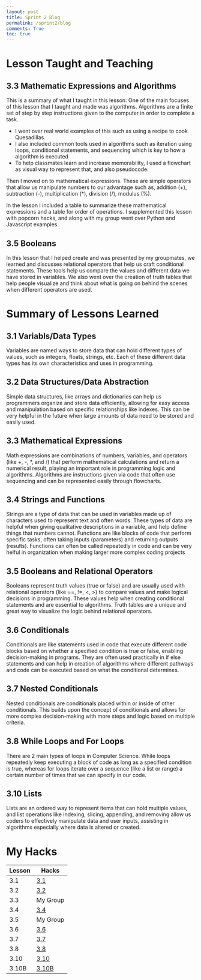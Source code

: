 ```yaml
---
layout: post
title: Sprint 2 Blog
permalink: /sprint2/blog
comments: True
toc: true
---
```


# Lesson Taught and Teaching

## 3.3 Mathematic Expressions and Algorithms
This is a summary of what I taught in this lesson: 
One of the main focuses of this lesson that I taught and made was algorithms. Algorithms are a finite set of step by step instructions given to the computer in order to complete a task. 

 - I went over real world examples of this such as using a recipe to cook Quesadillas. 
 - I also included common tools used in algorithms such as iteration using loops, conditional statements, and sequencing which is key to how a algorithm is executed
 - To help classmates learn and increase memorability, I used a flowchart as visual way to represent that, and also pseudocode.

Then I moved on to mathematical expressions. These are simple operators that allow us manipulate numbers to our advantage such as, addition (+), subtraction (-), multiplication (*), division (/), modulus (%). 

In the lesson I included a table to summarize these mathematical expressions and a table for order of operations. I supplemented this lesson with popcorn hacks, and along with my group went over Python and Javascript examples.



## 3.5 Booleans
In this lesson that I helped create and was presented by my groupmates, we learned and discusses relational operators that help us craft conditional statements. These tools help us compare the values and different data we have stored in variables. We also went over the creation of truth tables that help people visualize and think about what is going on behind the scenes when different operators are used. 


# Summary of Lessons Learned

## 3.1 Variabls/Data Types
Variables are named ways to store data that can hold different types of values, such as integers, floats, strings, etc. Each of these different data types has its own characteristics and uses in programming.

## 3.2 Data Structures/Data Abstraction
Simple data structures, like arrays and dictionaries can help us programmers organize and store data efficiently, allowing for easy access and manipulation based on specific relationships like indexes. This can be very helpful in the future when large amounts of data need to be stored and easily used.

## 3.3 Mathematical Expressions
Math expressions are combinations of numbers, variables, and operators (like +, -, *, and /) that perform mathematical calculations and return a numerical result, playing an important role in programming logic and algorithms. Algorithms are instructions given via code that often use sequencing and can be represented easily through flowcharts.

## 3.4 Strings and Functions
Strings are a type of data that can be used in variables made up of characters used to represent text and often words. These types of data are helpful when giving qualitative descriptions in a variable, and help define things that numbers cannot. Functions are like blocks of code that perform specific tasks, often taking inputs (parameters) and returning outputs (results). Functions can often be called repeatedly in code and can be very helful in organization when making larger more complex coding projects

## 3.5 Booleans and Relational Operators
Booleans represent truth values (true or false) and are usually used with relational operators (like ==, !=, <, >) to compare values and make logical decisions in programming. These values help when creating conditional statements and are essential to algorithms. Truth tables are a unique and great way to visualize the logic behind relational operators.

## 3.6 Conditionals
Conditionals are like statements used in code that execute different code blocks based on whether a specified condition is true or false, enabling decision-making in programs. They are often used practically in if else statements and can help in creation of algorithms where different pathways and code can be executed based on what the conditional determines.

## 3.7 Nested Conditionals
Nested conditionals are conditionals placed within or inside of other conditionals. This builds upon the concept of conditionals and allows for more complex decision-making with more steps and logic based on multiple criteria.

## 3.8 While Loops and For Loops
There are 2 main types of loops in Computer Science. While loops repeatedly keep executing a block of code as long as a specified condition is true, whereas for loops iterate over a sequence (like a list or range) a certain number of times that we can specify in our code.

## 3.10 Lists
Lists are an ordered way to represent items that can hold multiple values, and list operations like indexing, slicing, appending, and removing allow us coders to effectively manipulate data and user inputs, assisting in algorithms especially where data is altered or created.


# My Hacks

| Lesson           | Hacks              |
|------------------|--------------------|
| 3.1         | <a href="https://kiruthic-selvakumar.github.io/Kiruthic_student_2025/2024/10/07/Big_idea_3_1_homework_IPYNB_2_.html"> 3.1 </a>           |
| 3.2         | <a href="https://github.com/Kiruthic-Selvakumar/sprint_2_hacks/blob/main/2024-10-11-big-idea-3-2-homework.ipynb"> 3.2 </a>             |
| 3.3         | My Group             |
| 3.4         | <a href="https://kiruthic-selvakumar.github.io/Kiruthic_student_2025/2024/10/07/Big_idea_3_4_homework_IPYNB_2_.html"> 3.4 </a>             |
| 3.5         | My Group              |
| 3.6         | <a href="https://kiruthic-selvakumar.github.io/Kiruthic_student_2025/2024/10/09/Big_idea_3_6_homework_IPYNB_2_.html"> 3.6 </a>             |
| 3.7         | <a href="https://github.com/Kiruthic-Selvakumar/sprint_2_hacks/blob/main/2024-10-09-Big_idea_3_7_homework.ipynb"> 3.7 </a>             |
| 3.8         | <a href="https://kiruthic-selvakumar.github.io/Kiruthic_student_2025/2024/10/09/Big_idea_3_8_homework_IPYNB_2_.html"> 3.8 </a>             |
| 3.10        | <a href="https://github.com/Kiruthic-Selvakumar/sprint_2_hacks/blob/main/2024-10-10-Big_idea_3_10_homeworkA.ipynb"> 3.10 </a>             |
| 3.10B        | <a href="https://github.com/Kiruthic-Selvakumar/sprint_2_hacks/blob/main/2024-10-10-big-idea-3_10b.ipynb"> 3.10B </a>            |